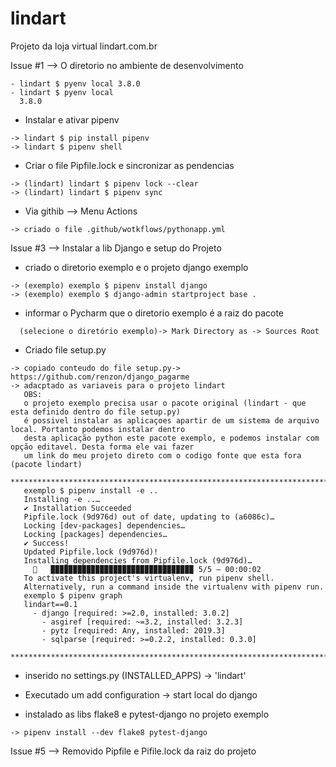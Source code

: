 # lindart

Projeto da loja virtual lindart.com.br

Issue #1 --> O diretorio no ambiente de desenvolvimento 
```
- lindart $ pyenv local 3.8.0
- lindart $ pyenv local
  3.8.0
```
- Instalar e ativar pipenv
```
-> lindart $ pip install pipenv
-> lindart $ pipenv shell
```
- Criar o file Pipfile.lock e sincronizar as pendencias
```
-> (lindart) lindart $ pipenv lock --clear
-> (lindart) lindart $ pipenv sync
```

- Via githib --> Menu Actions 
```
-> criado o file .github/wotkflows/pythonapp.yml
```

Issue #3 --> Instalar a lib Django e setup do Projeto

- criado o diretorio exemplo e o projeto django exemplo
```
-> (exemplo) exemplo $ pipenv install django
-> (exemplo) exemplo $ django-admin startproject base .
```
- informar o Pycharm que o diretorio exemplo é a raiz do pacote
```
  (selecione o diretório exemplo)-> Mark Directory as -> Sources Root
```

- Criado file setup.py 
```
-> copiado conteudo do file setup.py-> https://github.com/renzon/django_pagarme
-> adacptado as variaveis para o projeto lindart
   OBS:
   o projeto exemplo precisa usar o pacote original (lindart - que esta definido dentro do file setup.py)
   é possivel instalar as aplicaçoes apartir de um sistema de arquivo local. Portanto podemos instalar dentro 
   desta aplicação python este pacote exemplo, e podemos instalar com opção editavel. Desta forma ele vai fazer
   um link do meu projeto direto com o codigo fonte que esta fora (pacote lindart)
   *********************************************************************************
   exemplo $ pipenv install -e ..
   Installing -e ..…
   ✔ Installation Succeeded 
   Pipfile.lock (9d976d) out of date, updating to (a6086c)…
   Locking [dev-packages] dependencies…
   Locking [packages] dependencies…
   ✔ Success! 
   Updated Pipfile.lock (9d976d)!
   Installing dependencies from Pipfile.lock (9d976d)…
     🐍   ▉▉▉▉▉▉▉▉▉▉▉▉▉▉▉▉▉▉▉▉▉▉▉▉▉▉▉▉▉▉▉▉ 5/5 — 00:00:02
   To activate this project's virtualenv, run pipenv shell.
   Alternatively, run a command inside the virtualenv with pipenv run.
   exemplo $ pipenv graph
   lindart==0.1
     - django [required: >=2.0, installed: 3.0.2]
       - asgiref [required: ~=3.2, installed: 3.2.3]
       - pytz [required: Any, installed: 2019.3]
       - sqlparse [required: >=0.2.2, installed: 0.3.0]
   ***********************************************************************************
```

- inserido no settings.py (INSTALLED_APPS) -> 'lindart'
- Executado um add configuration -> start local do django

- instalado as libs flake8 e pytest-django no projeto exemplo
``` 
-> pipenv install --dev flake8 pytest-django
```

Issue #5 --> Removido Pipfile e Pifile.lock da raiz do projeto